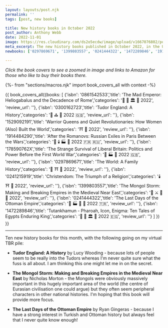 ```yaml
---
layout: layouts/post.njk
permalink: ''
tags: [post, new books]

title: New history books in October 2022
post_author: Anthony Webb
date: 2022-11-01
image: https://res.cloudinary.com/ds2o5ecdw/image/upload/v1667076802/posts/Oct22_HistoryBooks.png
meta_excerpt: The new history books published in October 2022, in the UK, in hardback? Here they are!
newbooks: ['0297869671', '1399803557', '0241444322', '1472289846', '1914484290', '0300162723']

---
```


_Click the book covers to see a zoomed in image and links to Amazon for those who like to buy their books there._

{%- from "sections/macros.njk" import book_covers_all with context -%}

{{ book_covers_all({books: 
[
{'isbn': '0861542533','title': 'The Mad Emperor: Heliogabalus and the Decadence of Rome','categories': '👑 🚽 🏛️ 🥐 2022', 'review_url': ''},
{'isbn': '0300162723','title': 'Tudor England: A History','categories': '👑 ⛪ 🥐 2022 🇬🇧', 'review_url': ''},
{'isbn': '1529092191','title': 'Warrior Queens and Quiet Revolutionaries: How Women (Also) Built the World','categories': '⛩️ 🍭 2022', 'review_url': ''},
{'isbn': '1914484290','title': 'After the Romanovs: Russian Exiles in Paris Between the Wars','categories': '👑 🕯️ 🏭 🥐 2022 🇫🇷 🇷🇺', 'review_url': ''},
{'isbn': '178590762X','title': 'The Strange Survival of Liberal Britain: Politics and Power Before the First World War','categories': '👑 🏭 🥐 2022 🇬🇧', 'review_url': ''},
{'isbn': '0297869671','title': 'The World: A Family History','categories': '👑 ⛩️ 🍭 2022', 'review_url': ''},
{'isbn': '0241215919','title': 'Christendom: The Triumph of a Religion','categories': '🕯️ ⛩️ 🥐 2022', 'review_url': ''},
{'isbn': '1399803557','title': 'The Mongol Storm: Making and Breaking Empires in the Medieval Near East','categories': '👑 ⚔️ 🏰 🍜 2022', 'review_url': ''},
{'isbn': '0241444322','title': 'The Last Days of the Ottoman Empire','categories': '👑 🏭 🍜 🥐 2022 🇹🇷', 'review_url': ''},
{'isbn': '1472289846','title': 'Tutankhamun - Pharoah, Icon, Enigma: Ten Tales of Egypts Enduring King','categories': '👑 🚽 🏛️ 🍗 2022 🇪🇬', 'review_url': ''}
]
}) }}

---

Ten new history books for this month, with the following going on my virtual TBR pile:

- __Tudor England: A History__ by Lucy Wooding - because lots of people seem to be really into the Tudors whereas I'm never quite sure what the fuss is all about. I am thinking this one might let me in on the secret.

- __The Mongol Storm: Making and Breaking Empires in the Medieval Near East__ by Nicholas Morton - the Mongols were obviously massively important in this hugely important area of the world (the centre of Eurasian civilisation one could argue) but they often seem peripheral characters in other national histories. I'm hoping that this book will provide more focus.

- __The Last Days of the Ottoman Empire__ by Ryan Gingeras - because I have a strong interest in Turkish and Ottoman history but always feel that I never quite know enough!
